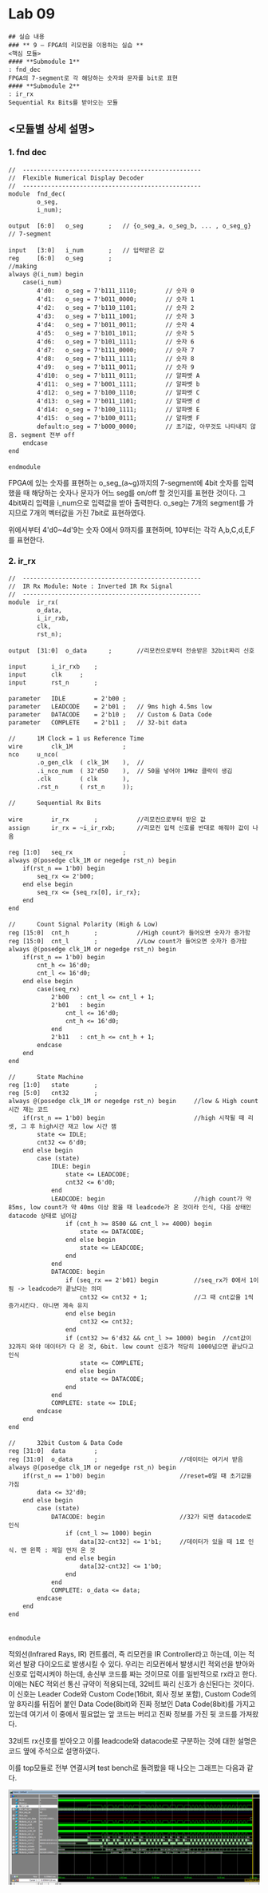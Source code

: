 
# Lab 09
	## 실습 내용
	### ** 9 – FPGA의 리모컨을 이용하는 실습 **
	<핵심 모듈>
	#### **Submodule 1**
	: fnd_dec
	FPGA의 7-segment로 각 해당하는 숫자와 문자를 bit로 표현
	#### **Submodule 2**
	: ir_rx
	Sequential Rx Bits를 받아오는 모듈
## **<모듈별 상세 설명>** 
### **1. fnd dec**
```
//	--------------------------------------------------
//	Flexible Numerical Display Decoder
//	--------------------------------------------------
module	fnd_dec(
		o_seg,
		i_num);

output	[6:0]	o_seg		;	// {o_seg_a, o_seg_b, ... , o_seg_g}	// 7-segment

input	[3:0]	i_num		;	// 입력받은 값
reg		[6:0]	o_seg		;
//making
always @(i_num) begin 
 	case(i_num) 
 		4'd0:	o_seg = 7'b111_1110; 		// 숫자 0
 		4'd1:	o_seg = 7'b011_0000;  		// 숫자 1
 		4'd2:	o_seg = 7'b110_1101;  		// 숫자 2
 		4'd3:	o_seg = 7'b111_1001;  		// 숫자 3
 		4'd4:	o_seg = 7'b011_0011;  		// 숫자 4
 		4'd5:	o_seg = 7'b101_1011;  		// 숫자 5
 		4'd6:	o_seg = 7'b101_1111;  		// 숫자 6
 		4'd7:	o_seg = 7'b111_0000;  		// 숫자 7
 		4'd8:	o_seg = 7'b111_1111;  		// 숫자 8
 		4'd9:	o_seg = 7'b111_0011;  		// 숫자 9
 		4'd10:	o_seg = 7'b111_0111;  		// 알파벳 A
 		4'd11:	o_seg = 7'b001_1111; 		// 알파벳 b
 		4'd12:	o_seg = 7'b100_1110; 		// 알파벳 C
 		4'd13:	o_seg = 7'b011_1101; 		// 알파벳 d
 		4'd14:	o_seg = 7'b100_1111; 		// 알파벳 E
 		4'd15:	o_seg = 7'b100_0111; 		// 알파벳 F
		default:o_seg = 7'b000_0000; 		// 초기값, 아무것도 나타내지 않음. segment 전부 off
	endcase 
end

endmodule
```
FPGA에 있는 숫자를 표현하는 o_seg_(a~g)까지의 7-segment에 4bit 숫자를 입력했을 때 해당하는 숫자나 문자가 어느 seg를 on/off 할 것인지를 표현한 것이다. 그 4bit짜리 입력을 i_num으로 입력값을 받아 출력한다. o_seg는 7개의 segment를 가지므로 7개의 벡터값을 가진 7bit로 표현하였다.

위에서부터 4'd0~4d'9는 숫자 0에서 9까지를 표현하며, 10부터는 각각 A,b,C,d,E,F를 표현한다.
### **2. ir_rx**
```
//	--------------------------------------------------
//	IR Rx Module: Note : Inverted IR Rx Signal
//	--------------------------------------------------
module	ir_rx(	
		o_data,
		i_ir_rxb,
		clk,
		rst_n);

output	[31:0]	o_data		;		//리모컨으로부터 전송받은 32bit짜리 신호

input		i_ir_rxb	;
input		clk		;
input		rst_n		;

parameter	IDLE		= 2'b00	;
parameter	LEADCODE	= 2'b01	;	// 9ms high 4.5ms low
parameter	DATACODE	= 2'b10	;	// Custom & Data Code
parameter	COMPLETE	= 2'b11	;	// 32-bit data

//		1M Clock = 1 us Reference Time
wire		clk_1M				;
nco		u_nco(
		.o_gen_clk	( clk_1M	),	//
		.i_nco_num	( 32'd50	),	// 50을 넣어야 1MHz 클락이 생김
		.clk		( clk		),
		.rst_n		( rst_n		));

//		Sequential Rx Bits

wire		ir_rx		;			//리모컨으로부터 받은 값
assign		ir_rx = ~i_ir_rxb;		//리모컨 입력 신호를 반대로 해줘야 값이 나옴

reg	[1:0]	seq_rx				;
always @(posedge clk_1M or negedge rst_n) begin
	if(rst_n == 1'b0) begin
		seq_rx <= 2'b00;
	end else begin
		seq_rx <= {seq_rx[0], ir_rx};
	end
end

//		Count Signal Polarity (High & Low)
reg	[15:0]	cnt_h		;			//High count가 들어오면 숫자가 증가함
reg	[15:0]	cnt_l		;			//Low count가 들어오면 숫자가 증가함
always @(posedge clk_1M or negedge rst_n) begin
	if(rst_n == 1'b0) begin
		cnt_h <= 16'd0;
		cnt_l <= 16'd0;
	end else begin
		case(seq_rx)
			2'b00	: cnt_l <= cnt_l + 1;
			2'b01	: begin
				cnt_l <= 16'd0;
				cnt_h <= 16'd0;
			end
			2'b11	: cnt_h <= cnt_h + 1;
		endcase
	end
end

//		State Machine
reg	[1:0]	state		;
reg	[5:0]	cnt32		;
always @(posedge clk_1M or negedge rst_n) begin		//low & High count 시간 재는 코드
	if(rst_n == 1'b0) begin							//high 시작될 때 리셋, 그 후 high시간 재고 low 시간 잼
		state <= IDLE;
		cnt32 <= 6'd0;
	end else begin
		case (state)
			IDLE: begin
				state <= LEADCODE;
				cnt32 <= 6'd0;
			end
			LEADCODE: begin							//high count가 약 85ms, low count가 약 40ms 이상 왔을 때 leadcode가 온 것이라 인식, 다음 상태인 datacode 상태로 넘어감
				if (cnt_h >= 8500 && cnt_l >= 4000) begin
					state <= DATACODE;
				end else begin
					state <= LEADCODE;
				end
			end
			DATACODE: begin
				if (seq_rx == 2'b01) begin			//seq_rx가 0에서 1이 됨 -> leadcode가 끝났다는 의미
					cnt32 <= cnt32 + 1;				//그 때 cnt값을 1씩 증가시킨다. 아니면 계속 유지
				end else begin
					cnt32 <= cnt32;
				end
				if (cnt32 >= 6'd32 && cnt_l >= 1000) begin	//cnt값이 32까지 와야 데이터가 다 온 것, 6bit. low count 신호가 적당히 1000넘으면 끝났다고 인식
					state <= COMPLETE;
				end else begin
					state <= DATACODE;
				end
			end
			COMPLETE: state <= IDLE;
		endcase
	end
end

//		32bit Custom & Data Code
reg	[31:0]	data		;
reg	[31:0]	o_data		;						//데이터는 여기서 받음
always @(posedge clk_1M or negedge rst_n) begin
	if(rst_n == 1'b0) begin						//reset=0일 때 초기값을 가짐
		data <= 32'd0;
	end else begin
		case (state)
			DATACODE: begin						//32가 되면 datacode로 인식
				if (cnt_l >= 1000) begin		
					data[32-cnt32] <= 1'b1;		//데이터가 있을 때 1로 인식. 맨 왼쪽 : 제일 먼저 온 것
				end else begin
					data[32-cnt32] <= 1'b0;
				end
			end
			COMPLETE: o_data <= data;
		endcase
	end
end


endmodule
```
적외선(Infrared Rays, IR) 컨트롤러, 즉 리모컨을 IR Controller라고 하는데, 이는 적외선 발광 다이오드로 발생시킬 수 있다. 우리는 리모컨에서 발생시킨 적외선을 받아와 신호로 입력시켜야 하는데, 송신부 코드를 짜는 것이므로 이를 일반적으로 rx라고 한다. 
이에는 NEC 적외선  통신 규약이 적용되는데, 32비트 짜리 신호가 송신된다는 것이다. 이 신호는 Leader Code와 Custom Code(16bit, 회사 정보 포함), Custom Code의 앞 8자리를 뒤집어 붙인 Data Code(8bit)와 진짜 정보인 Data Code(8bit)를 가지고 있는데 여기서 이 중에서 필요없는 앞 코드는 버리고 진짜 정보를 가진 뒷 코드를 가져왔다.

32비트 rx신호를 받아오고 이를 leadcode와 datacode로 구분하는 것에 대한 설명은 코드 옆에 주석으로 설명하였다.

이를 top모듈로 전부 연결시켜 test bench로 돌려봤을 때 나오는 그래프는 다음과 같다.

![](https://github.com/SoohyeonHong/LogicDesign/blob/master/pr09/figures/tb_wave.png)
